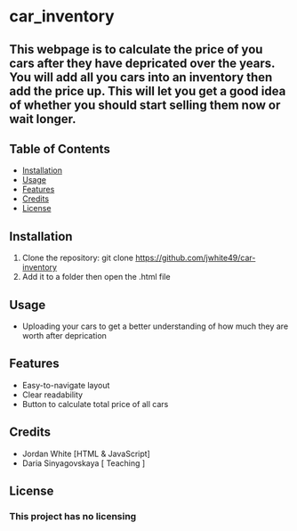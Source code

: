 # car_inventory
## This webpage is to calculate the price of you cars after they have depricated over the years. You will add all you cars into an inventory then add the price up. This will let you get a good idea of whether you should start selling them now or wait longer.
## Table of Contents
- [Installation](#installation)
- [Usage](#usage)
- [Features](#features)
- [Credits](#credits)
- [License](#license)
## Installation
1. Clone the repository:
git clone https://github.com/jwhite49/car-inventory
2. Add it to a folder then open the .html file

## Usage
- Uploading your cars to get a better understanding of how much they are worth after deprication
 ## Features
 - Easy-to-navigate layout
 - Clear readability
 - Button to calculate total price of all cars
 ## Credits
 - Jordan White [HTML & JavaScript]
 - Daria Sinyagovskaya [ Teaching ] 
 ## License
### This project has no licensing
